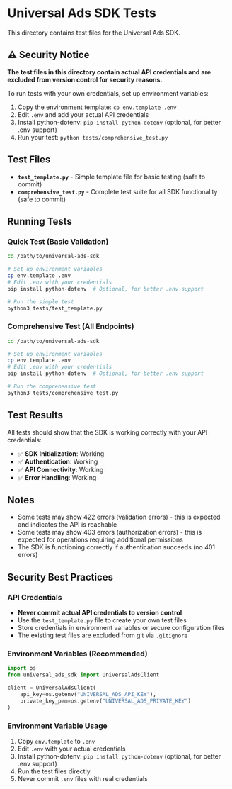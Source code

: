 # Universal Ads SDK Tests

This directory contains test files for the Universal Ads SDK.

## ⚠️ Security Notice

**The test files in this directory contain actual API credentials and are excluded from version control for security reasons.**

To run tests with your own credentials, set up environment variables:

1. Copy the environment template: `cp env.template .env`
2. Edit `.env` and add your actual API credentials
3. Install python-dotenv: `pip install python-dotenv` (optional, for better .env support)
4. Run your test: `python tests/comprehensive_test.py`

## Test Files

- **`test_template.py`** - Simple template file for basic testing (safe to commit)
- **`comprehensive_test.py`** - Complete test suite for all SDK functionality (safe to commit)

## Running Tests

### Quick Test (Basic Validation)
```bash
cd /path/to/universal-ads-sdk

# Set up environment variables
cp env.template .env
# Edit .env with your credentials
pip install python-dotenv  # Optional, for better .env support

# Run the simple test
python3 tests/test_template.py
```

### Comprehensive Test (All Endpoints)
```bash
cd /path/to/universal-ads-sdk

# Set up environment variables
cp env.template .env
# Edit .env with your credentials
pip install python-dotenv  # Optional, for better .env support

# Run the comprehensive test
python3 tests/comprehensive_test.py
```

## Test Results

All tests should show that the SDK is working correctly with your API credentials:

- ✅ **SDK Initialization**: Working
- ✅ **Authentication**: Working  
- ✅ **API Connectivity**: Working
- ✅ **Error Handling**: Working

## Notes

- Some tests may show 422 errors (validation errors) - this is expected and indicates the API is reachable
- Some tests may show 403 errors (authorization errors) - this is expected for operations requiring additional permissions
- The SDK is functioning correctly if authentication succeeds (no 401 errors)

## Security Best Practices

### API Credentials
- **Never commit actual API credentials to version control**
- Use the `test_template.py` file to create your own test files
- Store credentials in environment variables or secure configuration files
- The existing test files are excluded from git via `.gitignore`

### Environment Variables (Recommended)
```python
import os
from universal_ads_sdk import UniversalAdsClient

client = UniversalAdsClient(
    api_key=os.getenv("UNIVERSAL_ADS_API_KEY"),
    private_key_pem=os.getenv("UNIVERSAL_ADS_PRIVATE_KEY")
)
```

### Environment Variable Usage
1. Copy `env.template` to `.env`
2. Edit `.env` with your actual credentials
3. Install python-dotenv: `pip install python-dotenv` (optional, for better .env support)
4. Run the test files directly
5. Never commit `.env` files with real credentials
